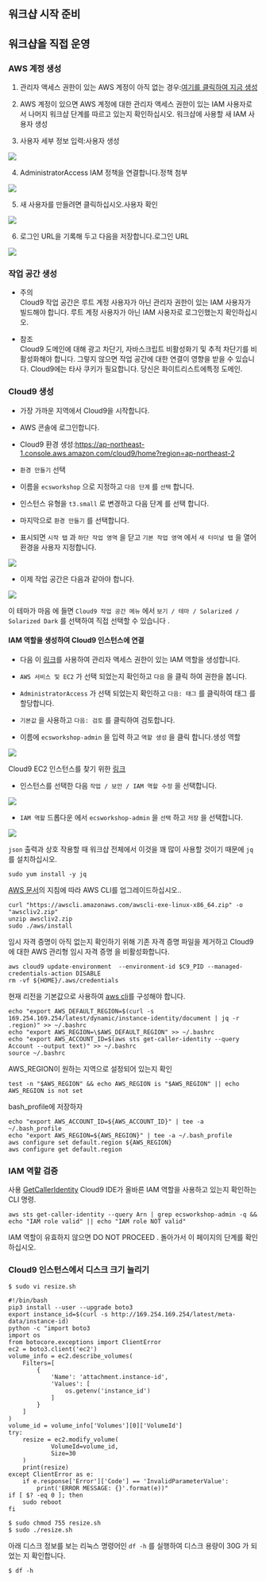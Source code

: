 ## 워크샵 시작 준비

## 워크샵을 직접 운영

### AWS 계정 생성

1. 관리자 액세스 권한이 있는 AWS 계정이 아직 없는 경우:[여기를 클릭하여 지금 생성](https://aws.amazon.com/ko/premiumsupport/knowledge-center/create-and-activate-aws-account/)

2. AWS 계정이 있으면 AWS 계정에 대한 관리자 액세스 권한이 있는 IAM 사용자로서 나머지 워크샵 단계를 따르고 있는지 확인하십시오. 워크샵에 사용할 새 IAM 사용자 생성

3. 사용자 세부 정보 입력:사용자 생성

![](./images/iam-1-create-user.png)

4. AdministratorAccess IAM 정책을 연결합니다.정책 첨부

![](./images/iam-2-attach-policy.png)

5. 새 사용자를 만들려면 클릭하십시오.사용자 확인

![](./images/iam-3-create-user.png)

6. 로그인 URL을 기록해 두고 다음을 저장합니다.로그인 URL

![](./images/iam-4-save-url.png)

### 작업 공간 생성

- 주의  
    Cloud9 작업 공간은 루트 계정 사용자가 아닌 관리자 권한이 있는 IAM 사용자가 빌드해야 합니다. 루트 계정 사용자가 아닌 IAM 사용자로 로그인했는지 확인하십시오.

- 참조  
    Cloud9 도메인에 대해 광고 차단기, 자바스크립트 비활성화기 및 추적 차단기를 비활성화해야 합니다. 그렇지 않으면 작업 공간에 대한 연결이 영향을 받을 수 있습니다. Cloud9에는 타사 쿠키가 필요합니다. 당신은 화이트리스트에특정 도메인.

### Cloud9 생성

- 가장 가까운 지역에서 Cloud9을 시작합니다.

- AWS 콘솔에 로그인합니다.

- Cloud9 환경 생성:https://ap-northeast-1.console.aws.amazon.com/cloud9/home?region=ap-northeast-2

- `환경 만들기` 선택

- 이름을 `ecsworkshop` 으로 지정하고 `다음 단계` 를 `선택` 합니다.

- 인스턴스 유형을 `t3.small` 로 변경하고 다음 단계 를 선택 합니다.

- 마지막으로 `환경 만들기` 를 선택합니다.

- 표시되면 `시작 탭` 과 `하단 작업 영역` 을 닫고 `기본 작업 영역` 에서 `새 터미널 탭` 을 열어 환경을 사용자 지정합니다.

![](./images/c9before.png)

- 이제 작업 공간은 다음과 같아야 합니다.

![](./images/c9after.png)

이 테마가 마음 에 들면 `Cloud9 작업 공간 메뉴` 에서 `보기 / 테마 / Solarized / Solarized Dark` 를 선택하여 직접 선택할 수 있습니다 .

#### IAM 역할을 생성하여 Cloud9 인스턴스에 연결
- 다음 이 [링크](https://console.aws.amazon.com/iam/home#/roles$new?step=review&commonUseCase=EC2%2BEC2&selectedUseCase=EC2&policies=arn:aws:iam::aws:policy%2FAdministratorAccess)를 사용하여 관리자 액세스 권한이 있는 IAM 역할을 생성합니다.

- `AWS 서비스 및 EC2` 가 선택 되었는지 확인하고 `다음` 을 클릭 하여 권한을 봅니다.

- `AdministratorAccess` 가 선택 되었는지 확인하고 `다음: 태그` 를 클릭하여 태그 를 할당합니다.

- `기본값` 을 사용하고 `다음: 검토` 를 클릭하여 검토합니다.

- 이름에 `ecsworkshop-admin` 을 입력 하고 `역할 생성` 을 클릭 합니다.생성 역할

![](./images/createrole.png)

Cloud9 EC2 인스턴스를 찾기 위한 [링크](https://console.aws.amazon.com/ec2/v2/home?#Instances:tag:Name=aws-cloud9-ecsworkshop;sort=desc:launchTime)

- 인스턴스를 선택한 다음 `작업 / 보안 / IAM 역할 수정` 을 선택합니다.

![](./images/c9instancerole.png)

- `IAM 역할` 드롭다운 에서 `ecsworkshop-admin` 을 `선택` 하고 `저장` 을 선택합니다.

![](./images/c9attachrole.png)

`json` 출력과 상호 작용할 때 워크샵 전체에서 이것을 꽤 많이 사용할 것이기 때문에 `jq` 를 설치하십시오.

```
sudo yum install -y jq
```

[AWS 문서](https://docs.aws.amazon.com/cli/latest/userguide/install-cliv2-linux.html)의 지침에 따라 AWS CLI를 업그레이드하십시오..

```
curl "https://awscli.amazonaws.com/awscli-exe-linux-x86_64.zip" -o "awscliv2.zip"
unzip awscliv2.zip
sudo ./aws/install
```

임시 자격 증명이 아직 없는지 확인하기 위해 기존 자격 증명 파일을 제거하고 Cloud9에 대한 AWS 관리형 임시 자격 증명 을 비활성화합니다.

```
aws cloud9 update-environment  --environment-id $C9_PID --managed-credentials-action DISABLE
rm -vf ${HOME}/.aws/credentials
```

현재 리전을 기본값으로 사용하여 [aws cli](https://docs.aws.amazon.com/cli/latest/userguide/install-cliv2-linux.html)를 구성해야 합니다.

```
echo "export AWS_DEFAULT_REGION=$(curl -s 169.254.169.254/latest/dynamic/instance-identity/document | jq -r .region)" >> ~/.bashrc
echo "export AWS_REGION=\$AWS_DEFAULT_REGION" >> ~/.bashrc
echo "export AWS_ACCOUNT_ID=$(aws sts get-caller-identity --query Account --output text)" >> ~/.bashrc
source ~/.bashrc
```

AWS_REGION이 원하는 지역으로 설정되어 있는지 확인

```
test -n "$AWS_REGION" && echo AWS_REGION is "$AWS_REGION" || echo AWS_REGION is not set
```

bash_profile에 저장하자

```
echo "export AWS_ACCOUNT_ID=${AWS_ACCOUNT_ID}" | tee -a ~/.bash_profile
echo "export AWS_REGION=${AWS_REGION}" | tee -a ~/.bash_profile
aws configure set default.region ${AWS_REGION}
aws configure get default.region
```

### IAM 역할 검증
사용 [GetCallerIdentity](https://docs.aws.amazon.com/cli/latest/reference/sts/get-caller-identity.html) Cloud9 IDE가 올바른 IAM 역할을 사용하고 있는지 확인하는 CLI 명령.

```
aws sts get-caller-identity --query Arn | grep ecsworkshop-admin -q && echo "IAM role valid" || echo "IAM role NOT valid"
```

IAM 역할이 유효하지 않으면 DO NOT PROCEED . 돌아가서 이 페이지의 단계를 확인하십시오.

### Cloud9 인스턴스에서 디스크 크기 늘리기

```
$ sudo vi resize.sh
```

```
#!/bin/bash
pip3 install --user --upgrade boto3
export instance_id=$(curl -s http://169.254.169.254/latest/meta-data/instance-id)
python -c "import boto3
import os
from botocore.exceptions import ClientError 
ec2 = boto3.client('ec2')
volume_info = ec2.describe_volumes(
    Filters=[
        {
            'Name': 'attachment.instance-id',
            'Values': [
                os.getenv('instance_id')
            ]
        }
    ]
)
volume_id = volume_info['Volumes'][0]['VolumeId']
try:
    resize = ec2.modify_volume(    
            VolumeId=volume_id,    
            Size=30
    )
    print(resize)
except ClientError as e:
    if e.response['Error']['Code'] == 'InvalidParameterValue':
        print('ERROR MESSAGE: {}'.format(e))"
if [ $? -eq 0 ]; then
    sudo reboot
fi
```

```
$ sudo chmod 755 resize.sh
$ sudo ./resize.sh
```

아래 디스크 정보를 보는 리눅스 명령어인 `df -h` 를 실행하여 디스크 용량이 30G 가 되었는 지 확인합니다.

```
$ df -h
```

<!--
## 설치 및 사전 설정

### Install and Setup CDK
```cdk
# Install prerequisite packages
sudo yum -y install jq nodejs python36

# Install ecs cli for local testing
sudo curl -so /usr/local/bin/ecs-cli https://s3.amazonaws.com/amazon-ecs-cli/ecs-cli-linux-amd64-latest
sudo chmod +x /usr/local/bin/ecs-cli

# Setting CDK Version
export AWS_CDK_VERSION="1.41.0"

# Install aws-cdk
npm install -g --force aws-cdk@$AWS_CDK_VERSION

# For container insights and service autoscaling load generation
curl -C - -O http://download.joedog.org/siege/siege-4.0.5.tar.gz
tar -xvf siege-4.0.5.tar.gz
pushd siege-*
./configure
make all
sudo make install 
popd

# Install cdk packages
pip install --user --upgrade aws-cdk.core==$AWS_CDK_VERSION \
aws-cdk.aws_ecs_patterns==$AWS_CDK_VERSION \
aws-cdk.aws_ec2==$AWS_CDK_VERSION \
aws-cdk.aws_ecs==$AWS_CDK_VERSION \
aws-cdk.aws_servicediscovery==$AWS_CDK_VERSION \
aws_cdk.aws_iam==$AWS_CDK_VERSION \
aws_cdk.aws_efs==$AWS_CDK_VERSION \
awscli \
awslogs

# Setting environment variables required to communicate with AWS API's via the cli tools
echo "export AWS_DEFAULT_REGION=$(curl -s 169.254.169.254/latest/dynamic/instance-identity/document | jq -r .region)" >> ~/.bashrc
echo "export AWS_REGION=\$AWS_DEFAULT_REGION" >> ~/.bashrc
echo "export AWS_ACCOUNT_ID=$(aws sts get-caller-identity --query Account --output text)" >> ~/.bashrc
source ~/.bashrc
```

### Install and Setup ECS-CLI

```ecs-cli
sudo curl -so /usr/local/bin/ecs-cli https://s3.amazonaws.com/amazon-ecs-cli/ecs-cli-linux-amd64-latest
sudo chmod +x /usr/local/bin/ecs-cli

sudo yum -y install jq gettext

# For container insights and service autoscaling load generation
curl -C - -O http://download.joedog.org/siege/siege-4.0.5.tar.gz
tar -xvf siege-4.0.5.tar.gz
pushd siege-*
./configure
make all
sudo make install 
popd
```

```configure ecs-cli
export AWS_REGION=$(curl -s 169.254.169.254/latest/dynamic/instance-identity/document | jq -r .region)
echo "export AWS_REGION=${AWS_REGION}" >> ~/.bash_profile
aws configure set default.region ${AWS_REGION}
aws configure get default.region
```

참고 : 위 명령은 Cloud9이 실행되는 EC2 인스턴스의 루트 볼륨에 디스크 공간을 추가하는 것입니다. 명령이 완료되면 IDE가 다시 온라인 상태가 되는 데 1~2분 정도 걸릴 수 있는 인스턴스를 재부팅합니다.
-->